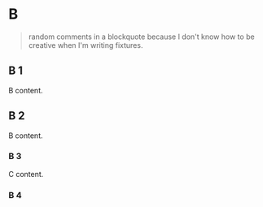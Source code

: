 # B

> random comments in a blockquote because I don't know how to be creative when I'm writing fixtures.

## B 1

B content.

## B 2

B content.

### B 3

C content.

### B 4
